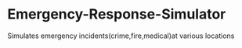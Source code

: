# Emergency-Response-Simulator
Simulates emergency incidents(crime,fire,medical)at various locations
